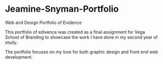 # Jeamine-Snyman-Portfolio
Web and Design Portfolio of Evidence

This portfolio of edivence was created as a final assignment for Vega School of Branding to showcase the work I have done in my second year of study. 

The portfolio focuses on my love for both graphic design and front end web development. 
